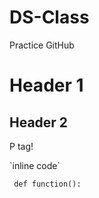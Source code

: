 # DS-Class
Practice GitHub
<html>
	<head>
		<title>GitHub Practice</title>
	</head>
	<body>
		<h1>Header 1
		<h2>Header 2 </h2>
		</h1>
		<p>P tag!</p>	
	</body>
</html>
`inline code`

``` def function():```
